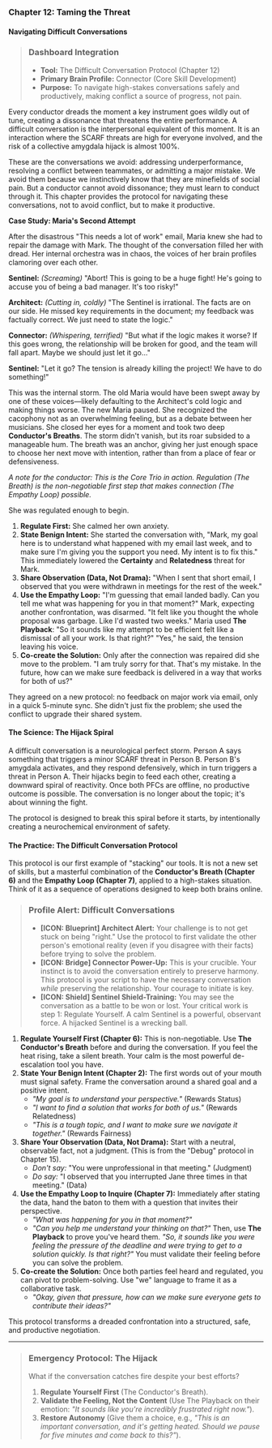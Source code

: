### **Chapter 12: Taming the Threat**
#### Navigating Difficult Conversations

> ### **Dashboard Integration**
>
> *   **Tool:** The Difficult Conversation Protocol (Chapter 12)
> *   **Primary Brain Profile:** Connector (Core Skill Development)
> *   **Purpose:** To navigate high-stakes conversations safely and productively, making conflict a source of progress, not pain.

Every conductor dreads the moment a key instrument goes wildly out of tune, creating a dissonance that threatens the entire performance. A difficult conversation is the interpersonal equivalent of this moment. It is an interaction where the SCARF threats are high for everyone involved, and the risk of a collective amygdala hijack is almost 100%.

These are the conversations we avoid: addressing underperformance, resolving a conflict between teammates, or admitting a major mistake. We avoid them because we instinctively know that they are minefields of social pain. But a conductor cannot avoid dissonance; they must learn to conduct through it. This chapter provides the protocol for navigating these conversations, not to avoid conflict, but to make it productive.

**Case Study: Maria's Second Attempt**

After the disastrous "This needs a lot of work" email, Maria knew she had to repair the damage with Mark. The thought of the conversation filled her with dread. Her internal orchestra was in chaos, the voices of her brain profiles clamoring over each other.

**Sentinel:** *(Screaming)* "Abort! This is going to be a huge fight! He's going to accuse you of being a bad manager. It's too risky!"

**Architect:** *(Cutting in, coldly)* "The Sentinel is irrational. The facts are on our side. He missed key requirements in the document; my feedback was factually correct. We just need to state the logic."

**Connector:** *(Whispering, terrified)* "But what if the logic makes it worse? If this goes wrong, the relationship will be broken for good, and the team will fall apart. Maybe we should just let it go..."

**Sentinel:** "Let it go? The tension is already killing the project! We have to do something!"

This was the internal storm. The old Maria would have been swept away by one of these voices—likely defaulting to the Architect's cold logic and making things worse. The new Maria paused. She recognized the cacophony not as an overwhelming feeling, but as a debate between her musicians. She closed her eyes for a moment and took two deep **Conductor's Breaths**. The storm didn't vanish, but its roar subsided to a manageable hum. The breath was an anchor, giving her just enough space to choose her next move with intention, rather than from a place of fear or defensiveness.

*A note for the conductor: This is the Core Trio in action. Regulation (The Breath) is the non-negotiable first step that makes connection (The Empathy Loop) possible.*

She was regulated enough to begin.

1.  **Regulate First:** She calmed her own anxiety.
2.  **State Benign Intent:** She started the conversation with, "Mark, my goal here is to understand what happened with my email last week, and to make sure I'm giving you the support you need. My intent is to fix this." This immediately lowered the **Certainty** and **Relatedness** threat for Mark.
3.  **Share Observation (Data, Not Drama):** "When I sent that short email, I observed that you were withdrawn in meetings for the rest of the week."
4.  **Use the Empathy Loop:** "I'm guessing that email landed badly. Can you tell me what was happening for you in that moment?"
    Mark, expecting another confrontation, was disarmed. "It felt like you thought the whole proposal was garbage. Like I'd wasted two weeks."
    Maria used **The Playback**: "So it sounds like my attempt to be efficient felt like a dismissal of all your work. Is that right?"
    "Yes," he said, the tension leaving his voice.
5.  **Co-create the Solution:** Only after the connection was repaired did she move to the problem. "I am truly sorry for that. That's my mistake. In the future, how can we make sure feedback is delivered in a way that works for both of us?"

They agreed on a new protocol: no feedback on major work via email, only in a quick 5-minute sync. She didn't just fix the problem; she used the conflict to upgrade their shared system.

#### **The Science: The Hijack Spiral**

A difficult conversation is a neurological perfect storm. Person A says something that triggers a minor SCARF threat in Person B. Person B's amygdala activates, and they respond defensively, which in turn triggers a threat in Person A. Their hijacks begin to feed each other, creating a downward spiral of reactivity. Once both PFCs are offline, no productive outcome is possible. The conversation is no longer about the topic; it's about winning the fight.

The protocol is designed to break this spiral before it starts, by intentionally creating a neurochemical environment of safety.

#### **The Practice: The Difficult Conversation Protocol**

This protocol is our first example of "stacking" our tools. It is not a new set of skills, but a masterful combination of the **Conductor's Breath (Chapter 6)** and the **Empathy Loop (Chapter 7)**, applied to a high-stakes situation. Think of it as a sequence of operations designed to keep both brains online.

> ### **Profile Alert: Difficult Conversations**
>
> *   **[ICON: Blueprint] Architect Alert:** Your challenge is to not get stuck on being "right." Use the protocol to first validate the other person's emotional reality (even if you disagree with their facts) before trying to solve the problem.
> *   **[ICON: Bridge] Connector Power-Up:** This is your crucible. Your instinct is to avoid the conversation entirely to preserve harmony. This protocol is your script to have the necessary conversation *while* preserving the relationship. Your courage to initiate is key.
> *   **[ICON: Shield] Sentinel Shield-Training:** You may see the conversation as a battle to be won or lost. Your critical work is step 1: Regulate Yourself. A calm Sentinel is a powerful, observant force. A hijacked Sentinel is a wrecking ball.

1.  **Regulate Yourself First (Chapter 6):** This is non-negotiable. Use **The Conductor's Breath** before and during the conversation. If you feel the heat rising, take a silent breath. Your calm is the most powerful de-escalation tool you have.
2.  **State Your Benign Intent (Chapter 2):** The first words out of your mouth must signal safety. Frame the conversation around a shared goal and a positive intent.
    *   *"My goal is to understand your perspective."* (Rewards Status)
    *   *"I want to find a solution that works for both of us."* (Rewards Relatedness)
    *   *"This is a tough topic, and I want to make sure we navigate it together."* (Rewards Fairness)
3.  **Share Your Observation (Data, Not Drama):** Start with a neutral, observable fact, not a judgment. (This is from the "Debug" protocol in Chapter 15).
    *   *Don't say:* "You were unprofessional in that meeting." (Judgment)
    *   *Do say:* "I observed that you interrupted Jane three times in that meeting." (Data)
4.  **Use the Empathy Loop to Inquire (Chapter 7):** Immediately after stating the data, hand the baton to them with a question that invites their perspective.
    *   *"What was happening for you in that moment?"*
    *   *"Can you help me understand your thinking on that?"*
    Then, use **The Playback** to prove you've heard them. *"So, it sounds like you were feeling the pressure of the deadline and were trying to get to a solution quickly. Is that right?"* You must validate their feeling before you can solve the problem.
5.  **Co-create the Solution:** Once both parties feel heard and regulated, you can pivot to problem-solving. Use "we" language to frame it as a collaborative task.
    *   *"Okay, given that pressure, how can we make sure everyone gets to contribute their ideas?"*

This protocol transforms a dreaded confrontation into a structured, safe, and productive negotiation.

---
> ### **Emergency Protocol: The Hijack**
>
> What if the conversation catches fire despite your best efforts?
> 1.  **Regulate Yourself First** (The Conductor's Breath).
> 2.  **Validate the Feeling, Not the Content** (Use The Playback on their emotion: *"It sounds like you're incredibly frustrated right now."*).
> 3.  **Restore Autonomy** (Give them a choice, e.g., *"This is an important conversation, and it's getting heated. Should we pause for five minutes and come back to this?"*).
      